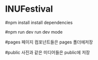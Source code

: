 # INUFestival

#npm install
install dependencies

#npm run dev
run dev mode



#pages
페이지 컴포넌트들은 pages 폴더에저장

#public
사진과 같은 미디어들은 public에 저장
